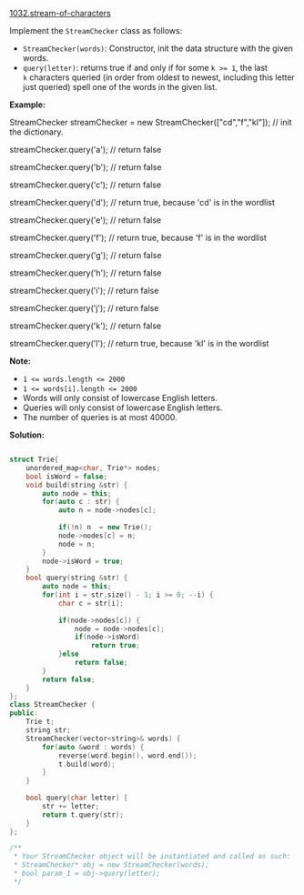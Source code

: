 [1032.stream-of-characters](https://leetcode.com/problems/stream-of-characters/)  

Implement the `StreamChecker` class as follows:

*   `StreamChecker(words)`: Constructor, init the data structure with the given words.
*   `query(letter)`: returns true if and only if for some `k >= 1`, the last `k` characters queried (in order from oldest to newest, including this letter just queried) spell one of the words in the given list.

**Example:**

  
StreamChecker streamChecker = new StreamChecker(\["cd","f","kl"\]); // init the dictionary.
  
streamChecker.query('a');          // return false
  
streamChecker.query('b');          // return false
  
streamChecker.query('c');          // return false
  
streamChecker.query('d');          // return true, because 'cd' is in the wordlist
  
streamChecker.query('e');          // return false
  
streamChecker.query('f');          // return true, because 'f' is in the wordlist
  
streamChecker.query('g');          // return false
  
streamChecker.query('h');          // return false
  
streamChecker.query('i');          // return false
  
streamChecker.query('j');          // return false
  
streamChecker.query('k');          // return false
  
streamChecker.query('l');          // return true, because 'kl' is in the wordlist
  

**Note:**

*   `1 <= words.length <= 2000`
*   `1 <= words[i].length <= 2000`
*   Words will only consist of lowercase English letters.
*   Queries will only consist of lowercase English letters.
*   The number of queries is at most 40000.  



**Solution:**  

```cpp

struct Trie{
    unordered_map<char, Trie*> nodes;
    bool isWord = false;
    void build(string &str) {
        auto node = this;
        for(auto c : str) {
            auto n = node->nodes[c];
            
            if(!n) n  = new Trie();
            node->nodes[c] = n;
            node = n;
        }
        node->isWord = true;
    }
    bool query(string &str) {
        auto node = this;
        for(int i = str.size() - 1; i >= 0; --i) {
            char c = str[i];
            
            if(node->nodes[c]) {
                node = node->nodes[c];
                if(node->isWord)
                    return true;
            }else
                return false;
        }
        return false;
    }
};
class StreamChecker {
public:
    Trie t;
    string str;
    StreamChecker(vector<string>& words) {
        for(auto &word : words) {
            reverse(word.begin(), word.end());
            t.build(word);
        }
    }
    
    bool query(char letter) {
        str += letter;
        return t.query(str);
    }
};

/**
 * Your StreamChecker object will be instantiated and called as such:
 * StreamChecker* obj = new StreamChecker(words);
 * bool param_1 = obj->query(letter);
 */
```
      